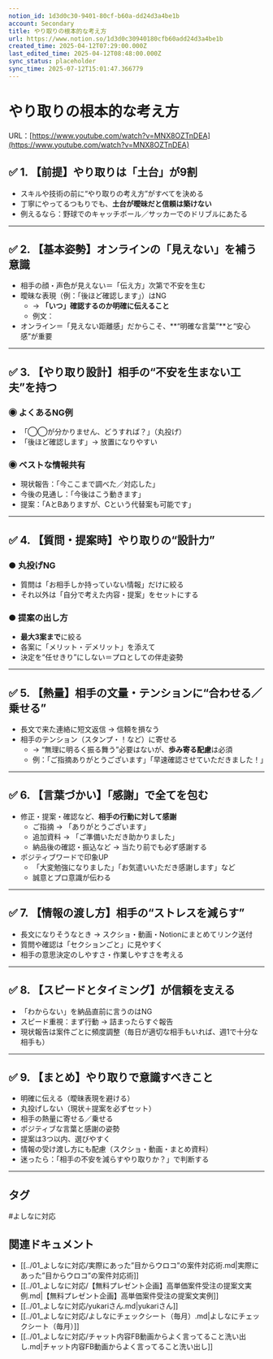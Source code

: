 ```yaml
---
notion_id: 1d3d0c30-9401-80cf-b60a-dd24d3a4be1b
account: Secondary
title: やり取りの根本的な考え方
url: https://www.notion.so/1d3d0c30940180cfb60add24d3a4be1b
created_time: 2025-04-12T07:29:00.000Z
last_edited_time: 2025-04-12T08:48:00.000Z
sync_status: placeholder
sync_time: 2025-07-12T15:01:47.366779
---
```

# やり取りの根本的な考え方

URL：[https://www.youtube.com/watch?v=MNX8OZTnDEA](https://www.youtube.com/watch?v=MNX8OZTnDEA)
## ✅ 1. 【前提】やり取りは「土台」が9割
- スキルや技術の前に“やり取りの考え方”がすべてを決める
- 丁寧にやってるつもりでも、**土台が曖昧だと信頼は築けない**
- 例えるなら：野球でのキャッチボール／サッカーでのドリブルにあたる
---
## ✅ 2. 【基本姿勢】オンラインの「見えない」を補う意識
- 相手の顔・声色が見えない＝「伝え方」次第で不安を生む
- 曖昧な表現（例：「後ほど確認します」）はNG
  - → **「いつ」確認するのか明確に伝えること**
  - 例文：
- オンライン＝「見えない距離感」だからこそ、**“明確な言葉”**と“安心感”が重要
---
## ✅ 3. 【やり取り設計】相手の“不安を生まない工夫”を持つ
### ◉ よくあるNG例
- 「◯◯が分かりません、どうすれば？」（丸投げ）
- 「後ほど確認します」→ 放置になりやすい
### ◉ ベストな情報共有
- 現状報告：「今ここまで調べた／対応した」
- 今後の見通し：「今後はこう動きます」
- 提案：「AとBありますが、Cという代替案も可能です」
---
## ✅ 4. 【質問・提案時】やり取りの“設計力”
### ● 丸投げNG
- 質問は「お相手しか持っていない情報」だけに絞る
- それ以外は「自分で考えた内容・提案」をセットにする
### ● 提案の出し方
- **最大3案まで**に絞る
- 各案に「メリット・デメリット」を添えて
- 決定を“任せきり”にしない＝プロとしての伴走姿勢
---
## ✅ 5. 【熱量】相手の文量・テンションに“合わせる／乗せる”
- 長文で来た連絡に短文返信 → 信頼を損なう
- 相手のテンション（スタンプ・！など）に寄せる
  - → “無理に明るく振る舞う”必要はないが、**歩み寄る配慮**は必須
  - 例：「ご指摘ありがとうございます」「早速確認させていただきました！」
---
## ✅ 6. 【言葉づかい】「感謝」で全てを包む
- 修正・提案・確認など、**相手の行動に対して感謝**
  - ご指摘 → 「ありがとうございます」
  - 追加資料 → 「ご準備いただき助かりました」
  - 納品後の確認・振込など → 当たり前でも必ず感謝する
- ポジティブワードで印象UP
  - 「大変勉強になりました」「お気遣いいただき感謝します」など
  - 誠意とプロ意識が伝わる
---
## ✅ 7. 【情報の渡し方】相手の“ストレスを減らす”
- 長文になりそうなとき → スクショ・動画・Notionにまとめてリンク送付
- 質問や確認は「セクションごと」に見やすく
- 相手の意思決定のしやすさ・作業しやすさを考える
---
## ✅ 8. 【スピードとタイミング】が信頼を支える
- 「わからない」を納品直前に言うのはNG
- スピード重視：まず行動 → 詰まったらすぐ報告
- 現状報告は案件ごとに頻度調整（毎日が適切な相手もいれば、週1で十分な相手も）
---
## ✅ 9. 【まとめ】やり取りで意識すべきこと
- 明確に伝える（曖昧表現を避ける）
- 丸投げしない（現状＋提案を必ずセット）
- 相手の熱量に寄せる／乗せる
- ポジティブな言葉と感謝の姿勢
- 提案は3つ以内、選びやすく
- 情報の受け渡し方にも配慮（スクショ・動画・まとめ資料）
- 迷ったら：「相手の不安を減らすやり取りか？」で判断する
---

## タグ

#よしなに対応 

## 関連ドキュメント

- [[../01_よしなに対応/実際にあった”目からウロコ”の案件対応術.md|実際にあった”目からウロコ”の案件対応術]]
- [[../01_よしなに対応/【無料プレゼント企画】高単価案件受注の提案文実例.md|【無料プレゼント企画】高単価案件受注の提案文実例]]
- [[../01_よしなに対応/yukariさん.md|yukariさん]]
- [[../01_よしなに対応/よしなにチェックシート（毎月）.md|よしなにチェックシート（毎月）]]
- [[../01_よしなに対応/チャット内容FB動画からよく言ってること洗い出し.md|チャット内容FB動画からよく言ってること洗い出し]]

